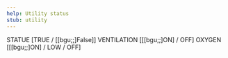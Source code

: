 ```yaml
---
help: Utility status
stub: utility
---
```

STATUE [TRUE / [[bgu;;]False]]
VENTILATION [[[bgu;;]ON] / OFF]
OXYGEN [[[bgu;;]ON] / LOW / OFF]
